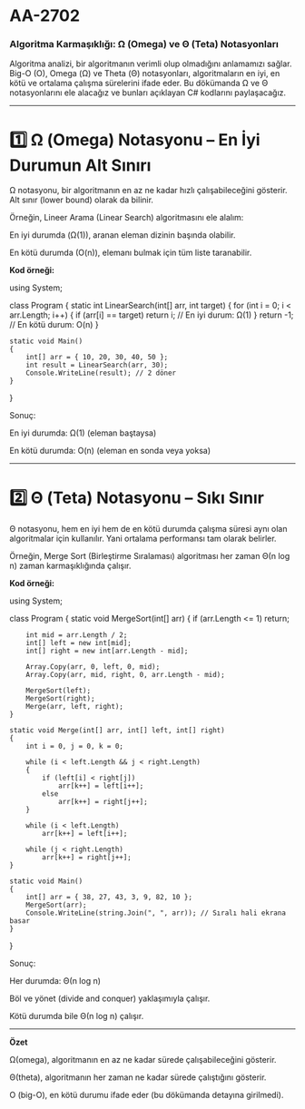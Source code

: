 # AA-2702
### **Algoritma Karmaşıklığı: Ω (Omega) ve Θ (Teta) Notasyonları**

Algoritma analizi, bir algoritmanın verimli olup olmadığını anlamamızı sağlar. Big-O (O), Omega (Ω) ve Theta (Θ) notasyonları, algoritmaların en iyi, en kötü ve ortalama çalışma sürelerini ifade eder. Bu dökümanda Ω ve Θ notasyonlarını ele alacağız ve bunları açıklayan C# kodlarını paylaşacağız.


---

# **1️⃣ Ω (Omega) Notasyonu – En İyi Durumun Alt Sınırı**

Ω notasyonu, bir algoritmanın en az ne kadar hızlı çalışabileceğini gösterir. Alt sınır (lower bound) olarak da bilinir.

Örneğin, Lineer Arama (Linear Search) algoritmasını ele alalım:

En iyi durumda (Ω(1)), aranan eleman dizinin başında olabilir.

En kötü durumda (O(n)), elemanı bulmak için tüm liste taranabilir.


**Kod örneği:**

using System;

class Program
{
    static int LinearSearch(int[] arr, int target)
    {
        for (int i = 0; i < arr.Length; i++)
        {
            if (arr[i] == target)
                return i; // En iyi durum: Ω(1)
        }
        return -1; // En kötü durum: O(n)
    }

    static void Main()
    {
        int[] arr = { 10, 20, 30, 40, 50 };
        int result = LinearSearch(arr, 30);
        Console.WriteLine(result); // 2 döner
    }
}

Sonuç:

En iyi durumda: Ω(1) (eleman baştaysa)

En kötü durumda: O(n) (eleman en sonda veya yoksa)



---

# **2️⃣ Θ (Teta) Notasyonu – Sıkı Sınır**

Θ notasyonu, hem en iyi hem de en kötü durumda çalışma süresi aynı olan algoritmalar için kullanılır. Yani ortalama performansı tam olarak belirler.

Örneğin, Merge Sort (Birleştirme Sıralaması) algoritması her zaman Θ(n log n) zaman karmaşıklığında çalışır.

**Kod örneği:**

using System;

class Program
{
    static void MergeSort(int[] arr)
    {
        if (arr.Length <= 1)
            return;

        int mid = arr.Length / 2;
        int[] left = new int[mid];
        int[] right = new int[arr.Length - mid];

        Array.Copy(arr, 0, left, 0, mid);
        Array.Copy(arr, mid, right, 0, arr.Length - mid);

        MergeSort(left);
        MergeSort(right);
        Merge(arr, left, right);
    }

    static void Merge(int[] arr, int[] left, int[] right)
    {
        int i = 0, j = 0, k = 0;

        while (i < left.Length && j < right.Length)
        {
            if (left[i] < right[j])
                arr[k++] = left[i++];
            else
                arr[k++] = right[j++];
        }

        while (i < left.Length)
            arr[k++] = left[i++];

        while (j < right.Length)
            arr[k++] = right[j++];
    }

    static void Main()
    {
        int[] arr = { 38, 27, 43, 3, 9, 82, 10 };
        MergeSort(arr);
        Console.WriteLine(string.Join(", ", arr)); // Sıralı hali ekrana basar
    }
}

Sonuç:

Her durumda: Θ(n log n)

Böl ve yönet (divide and conquer) yaklaşımıyla çalışır.

Kötü durumda bile Θ(n log n) çalışır.



---

**Özet**


Ω(omega), algoritmanın en az ne kadar sürede çalışabileceğini gösterir.

Θ(theta), algoritmanın her zaman ne kadar sürede çalıştığını gösterir.

O (big-O), en kötü durumu ifade eder (bu dökümanda detayına girilmedi).
